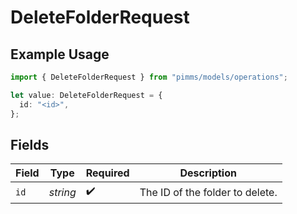 # DeleteFolderRequest

## Example Usage

```typescript
import { DeleteFolderRequest } from "pimms/models/operations";

let value: DeleteFolderRequest = {
  id: "<id>",
};
```

## Fields

| Field                           | Type                            | Required                        | Description                     |
| ------------------------------- | ------------------------------- | ------------------------------- | ------------------------------- |
| `id`                            | *string*                        | :heavy_check_mark:              | The ID of the folder to delete. |